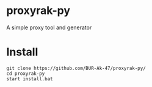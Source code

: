 # proxyrak-py
A simple proxy tool and generator

# Install
```
git clone https://github.com/BUR-Ak-47/proxyrak-py/
cd proxyrak-py
start install.bat
```
